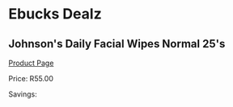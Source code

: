 
# Ebucks Dealz
## Johnson's Daily Facial Wipes Normal 25's
[Product Page](https://www.ebucks.com/web/shop/productSelected.do?prodId=965965735&catId=1186088243)

Price: R55.00

Savings: 


	